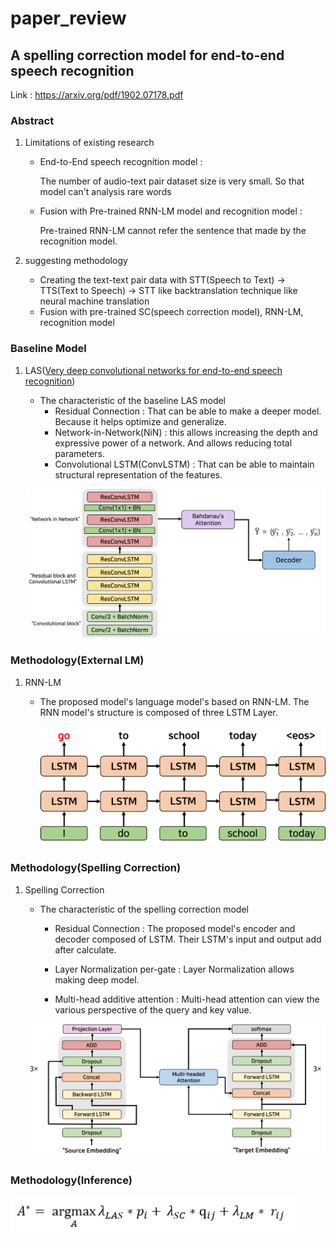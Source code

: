 # paper_review

## A spelling correction model for end-to-end speech recognition

Link : https://arxiv.org/pdf/1902.07178.pdf

### Abstract

1. Limitations of existing research

   - End-to-End speech recognition model : 

     The number of audio-text pair dataset size is very small. So that model can't analysis rare words

   - Fusion with Pre-trained RNN-LM model and recognition model :

     Pre-trained RNN-LM cannot refer the sentence that made by the recognition model.

2. suggesting methodology

   - Creating the text-text pair data  with STT(Speech to Text) → TTS(Text to Speech) → STT  like backtranslation technique like neural machine translation
   - Fusion with pre-trained SC(speech correction model),  RNN-LM, recognition model

### Baseline Model

1. LAS([Very deep convolutional networks for end-to-end speech recognition](https://arxiv.org/pdf/1610.03022.pdf))

   - The characteristic of the baseline LAS model
     - Residual Connection : That can be able to make a deeper model. Because it helps optimize and generalize.
     - Network-in-Network(NiN) : this allows increasing the depth and expressive power of a network. And allows reducing total parameters.
     - Convolutional LSTM(ConvLSTM) : That can be able to maintain structural  representation of the features.

   ![LAS Model's structure](./img/LAS.png)

### Methodology(External LM)

1. RNN-LM

   - The proposed model's language  model's based on RNN-LM. The RNN model's structure is composed of three LSTM Layer.

     ![Language Model](./img/LM.png)

### Methodology(Spelling Correction)

1. Spelling Correction

   - The characteristic of the spelling correction model

     - Residual Connection : The proposed model's encoder and decoder composed of LSTM. Their LSTM's input and output add after calculate.

     - Layer Normalization per-gate : Layer Normalization allows making deep model.

     - Multi-head additive attention : Multi-head attention can view the various perspective of the query and key value.

       

   ![Spelling Correction](./img/SC.png)

   

### Methodology(Inference)

![inference](./img/inf.jpg)